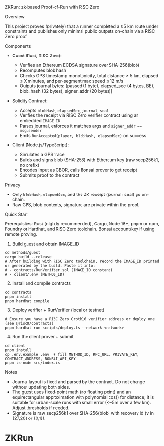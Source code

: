 ZKRun: zk-based Proof-of-Run with RISC Zero

Overview

This project proves (privately) that a runner completed a ≥5 km route under constraints and publishes only minimal public outputs on-chain via a RISC Zero proof.

Components

- Guest (Rust, RISC Zero):
  - Verifies an Ethereum ECDSA signature over SHA-256(blob)
  - Recomputes blob hash
  - Checks GPS timestamp monotonicity, total distance ≥ 5 km, elapsed ≤ X minutes, and per-segment max speed ≤ 12 m/s
  - Outputs journal bytes: [passed (1 byte), elapsed_sec (4 bytes, BE), blob_hash (32 bytes), signer_addr (20 bytes)]

- Solidity Contract:
  - Accepts `blobHash`, `elapsedSec`, `journal`, `seal`
  - Verifies the receipt via RISC Zero verifier contract using an embedded `IMAGE_ID`
  - Parses journal, enforces it matches args and `signer_addr == msg.sender`
  - Emits `RunAccepted(player, blobHash, elapsedSec)` on success

- Client (Node.js/TypeScript):
  - Simulates a GPS trace
  - Builds and signs blob (SHA-256) with Ethereum key (raw secp256k1, no prefix)
  - Encodes input as CBOR, calls Bonsai prover to get receipt
  - Submits proof to the contract

Privacy

- Only `blobHash`, `elapsedSec`, and the ZK receipt (journal+seal) go on-chain.
- Raw GPS, blob contents, signature are private within the proof.

Quick Start

Prerequisites: Rust (nightly recommended), Cargo, Node 18+, pnpm or npm, Foundry or Hardhat, and RISC Zero toolchain. Bonsai account/key if using remote proving.

1) Build guest and obtain IMAGE_ID

```
cd methods/guest
cargo build --release
# After building with RISC Zero toolchain, record the IMAGE_ID printed or generated by the build. Paste it into:
# - contracts/RunVerifier.sol (IMAGE_ID constant)
# - client/.env (METHOD_ID)
```

2) Install and compile contracts

```
cd contracts
pnpm install
pnpm hardhat compile
```

3) Deploy verifier + RunVerifier (local or testnet)

```
# Ensure you have a RISC Zero Groth16 verifier address or deploy one (see @risc0/contracts)
pnpm hardhat run scripts/deploy.ts --network <network>
```

4) Run the client prover + submit

```
cd client
pnpm install
cp .env.example .env  # fill METHOD_ID, RPC_URL, PRIVATE_KEY, CONTRACT_ADDRESS, BONSAI_API_KEY
pnpm ts-node src/index.ts
```

Notes

- Journal layout is fixed and parsed by the contract. Do not change without updating both sides.
- The guest uses fixed-point math (no floating point) and an equirectangular approximation with polynomial cos() for distance; it is suitable for urban-scale runs with small error (<~5m over a few km). Adjust thresholds if needed.
- Signature is raw secp256k1 over SHA-256(blob) with recovery id (v in {27,28} or {0,1}).


# ZKRun
